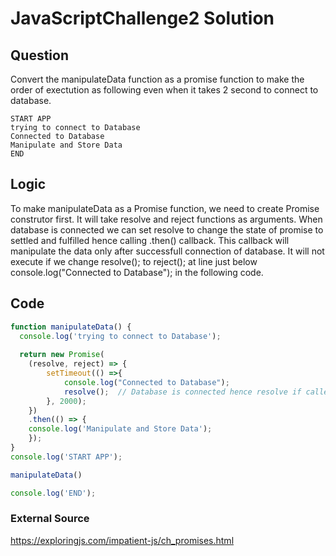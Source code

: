 # JavaScriptChallenge2 Solution

## Question

Convert the manipulateData function as a promise function to make the order of exectution as following even when it takes 2 second to connect to database.

```console
START APP
trying to connect to Database
Connected to Database
Manipulate and Store Data
END
```

## Logic

To make manipulateData as a Promise function, we need to create Promise construtor first. It will take resolve and reject functions as arguments. When database is connected we can set resolve to change the state of promise to settled and fulfilled hence calling .then() callback. This callback will manipulate the data only after successfull connection of database. It will not execute if we change resolve(); to reject(); at line just below console.log("Connected to Database"); in the following code.

## Code

```javascript
function manipulateData() {
  console.log('trying to connect to Database');
 
  return new Promise(
    (resolve, reject) => {
        setTimeout(() =>{
            console.log("Connected to Database");
            resolve();  // Database is connected hence resolve if called
        }, 2000);
    })
    .then(() => {
    console.log('Manipulate and Store Data');
    });
}
console.log('START APP');

manipulateData()

console.log('END');
```

### External Source

https://exploringjs.com/impatient-js/ch_promises.html